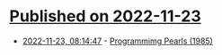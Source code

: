 # [Published on 2022-11-23](index.md)

* [2022-11-23, 08:14:47](https://news.ycombinator.com/item?id=33716482) - [Programmimg Pearls (1985)](https://dl.acm.org/doi/10.1145/4284.315122)
